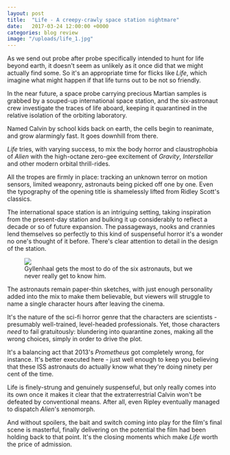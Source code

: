 ```yaml
---
layout: post
title:  "Life - A creepy-crawly space station nightmare"
date:   2017-03-24 12:00:00 +0000
categories: blog review
image: "/uploads/life_1.jpg"
---
```


As we send out probe after probe specifically intended to hunt for life beyond earth, it doesn't seem as unlikely as it once did that we might actually find some.  So it's an appropriate time for flicks like *Life*, which imagine what might happen if that life turns out to be not so friendly.

In the near future, a space probe carrying precious Martian samples is grabbed by a souped-up international space station, and the six-astronaut crew investigate the traces of life aboard, keeping it quarantined in the relative isolation of the orbiting laboratory.

Named Calvin by school kids back on earth, the cells begin to reanimate, and grow alarmingly fast. It goes downhill from there.

*Life* tries, with varying success, to mix the body horror and claustrophobia of *Alien* with the high-octane zero-gee excitement of *Gravity*, *Interstellar* and other modern orbital thrill-rides.


All the tropes are firmly in place: tracking an unknown terror on motion sensors, limited weaponry, astronauts being picked off one by one. Even the typography of the opening title is shamelessly lifted from Ridley Scott's classics.

The international space station is an intriguing setting, taking inspiration from the present-day station and bulking it up considerably to reflect a decade or so of future expansion. The passageways, nooks and crannies lend themselves so perfectly to this kind of suspenseful horror it's a wonder no one's thought of it before. There's clear attention to detail in the design of the station.

<figure>
  <img src="/uploads/life_2.jpg"/>
  <figcaption>Gyllenhaal gets the most to do of the six astronauts, but we never really get to know him.</figcaption>
</figure>

The astronauts remain paper-thin sketches, with just enough personality added into the mix to make them believable, but viewers will struggle to name a single character hours after leaving the cinema.

It's the nature of the sci-fi horror genre that the characters are scientists - presumably well-trained, level-headed professionals. Yet, those characters *need* to fail gratuitously: blundering into quarantine zones, making all the wrong choices, simply in order to drive the plot.

It's a balancing act that 2013's *Prometheus* got completely wrong, for instance. It's better executed here - just well enough to keep you believing that these ISS astronauts do actually know what they're doing ninety per cent of the time.

Life is finely-strung and genuinely suspenseful, but only really comes into its own once it makes it clear that the extraterrestrial Calvin won't be defeated by conventional means. After all, even Ripley eventually managed to dispatch *Alien*'s xenomorph.

And without spoilers, the bait and switch coming into play for the film's final scene is masterful, finally delivering on the potential the film had been holding back to that point. It's the closing moments which make *Life* worth the price of admission.
